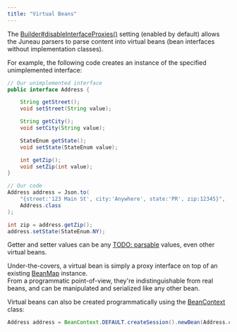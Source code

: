 ```yaml
---
title: "Virtual Beans"
---
```


The [Builder#disableInterfaceProxies()](../apidocs/org/apache/juneau/BeanContext/Builder.html#disableInterfaceProxies()) setting (enabled by default) allows the Juneau parsers to parse content into virtual beans (bean interfaces without implementation classes).

For example, the following code creates an instance of the specified unimplemented interface:

```java
// Our unimplemented interface
public interface Address {

    String getStreet();
    void setStreet(String value);

    String getCity();
    void setCity(String value);

    StateEnum getState();
    void setState(StateEnum value);

    int getZip();
    void setZip(int value);
}

// Our code
Address address = Json.to(
    "{street:'123 Main St', city:'Anywhere', state:'PR', zip:12345}",
    Address.class
);

int zip = address.getZip();
address.setState(StateEnum.NY);
```

Getter and setter values can be any [TODO: parsable](TODO.md) values, even other virtual beans.

Under-the-covers, a virtual bean is simply a proxy interface on top of an existing [BeanMap](../apidocs/org/apache/juneau/BeanMap.html) instance.  
From a programmatic point-of-view, they're indistinguishable from real beans, and can be manipulated and serialized like any other bean.

Virtual beans can also be created programmatically using the [BeanContext](../apidocs/org/apache/juneau/BeanContext.html) class:

```java
Address address = BeanContext.DEFAULT.createSession().newBean(Address.class);
```